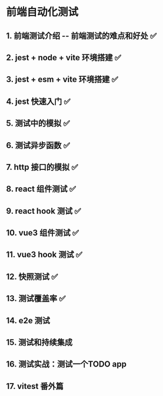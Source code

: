# 前端自动化测试

## 1. 前端测试介绍 -- 前端测试的难点和好处 ✅

## 2. jest + node + vite 环境搭建 ✅

## 3. jest + esm + vite 环境搭建 ✅

## 4. jest 快速入门 ✅

## 5. 测试中的模拟 ✅

## 6. 测试异步函数 ✅

## 7. http 接口的模拟 ✅

## 8. react 组件测试 ✅

## 9. react hook 测试 ✅

## 10. vue3 组件测试 ✅

## 11. vue3 hook 测试 ✅

## 12. 快照测试 ✅

## 13. 测试覆盖率 ✅

## 14. e2e 测试

## 15. 测试和持续集成

## 16. 测试实战：测试一个TODO app

## 17. vitest 番外篇
